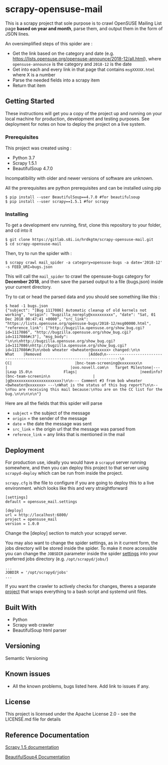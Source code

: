 # scrapy-opensuse-mail

This is a scrapy project that sole purpose is to crawl OpenSUSE Mailing List page **based on year and month**, parse them, and output them in the form of JSON lines. 

An oversimplified steps of this spider are :

- Get the link based on the category and date (e.g. https://lists.opensuse.org/opensuse-announce/2018-12/all.html), where `opensuse-announce` is the category and `2018-12` is the date
- Get into each and every link in that page that contains `msgXXXXX.html` where X is a number
- Parse the needed fields into a scrapy item
- Return that item

## Getting Started

These instructions will get you a copy of the project up and running on your local machine for production, development and testing purposes. See deployment for notes on how to deploy the project on a live system.

### Prerequisites

This project was created using :

- Python 3.7
- Scrapy 1.5.1
- BeautifulSoup 4.7.0

Incompatibility with older and newer versions of software are unknown.

All the prerequisites are python prerequisites and can be installed using pip

```
$ pip install --user BeautifulSoup==4.7.0 #for beautifulsoup
$ pip install --user scrapy==1.5.1 #for scrapy
```

### Installing

To get a development env running, first, clone this repository to your folder, and cd into it


```
$ git clone https://gitlab.s8i.io/hrdkgtm/scrapy-opensuse-mail.git
$ cd scrapy-opensuse-mail
```

Then, try to run the spider with :

```
$ scrapy crawl mail_spider -a category=opensuse-bugs -a date='2018-12' -s FEED_URI=bugs.json
```

This will call the `mail_spider` to crawl the opensuse-bugs category for **December 2018**, and then save the parsed output to a file (bugs.json) inside your current directory. 

Try to cat or head the parsed data and you should see something like this :
```
$ head -1 bugs.json
{"subject": "[Bug 1117086] Automatic cleanup of old kernels not working", "origin": "bugzilla_noreply@xxxxxxxxxx", "date": "Sat, 01 Dec 2018 00:47:41 +0000", "src_link": "https://lists.opensuse.org/opensuse-bugs/2018-12/msg00000.html", "reference_link": ["http://bugzilla.opensuse.org/show_bug.cgi?id=1117086", "http://bugzilla.opensuse.org/show_bug.cgi?id=1117086#c3"], "msg_body": "\n\n\nhttp://bugzilla.opensuse.org/show_bug.cgi?id=1117086\nhttp://bugzilla.opensuse.org/show_bug.cgi?id=1117086#c3\n\nbob wheater <bwheater@xxxxxxx> changed:\n\n           What    |Removed                     |Added\n----------------------------------------------------------------------------\n                 CC|                            |bnc-team-screening@xxxxxxxx\n                   |                            |ovo.novell.com\n   Target Milestone|---                         |Leap 15.0\n              Flags|                            |needinfo?(bnc-team-screenin\n                   |                            |g@xxxxxxxxxxxxxxxxxxxxxx)\n\n--- Comment #3 from bob wheater <bwheater@xxxxxxx> ---\nWhat is the status of this bug report?\n\n-- \nYou are receiving this mail because:\nYou are on the CC list for the bug.\n\n\n\n\n"}

```

Here are all the fields that this spider will parse
- `subject` = the subject of the message
- `origin` = the sender of the message
- `date` = the date the message was sent
- `src_link` = the origin url that the message was parsed from
- `referece_link` = any links that is mentioned in the mail

## Deployment

For production use, ideally you would have a `scrapyd` server running somewhere, and then you can deploy this project to that server using `scrapyd-deploy` which can be run from inside the project.

`scrapy.cfg` is the file to configure if you are going to deploy this to a live environment. which looks like this and very straightforward

```
[settings]
default = opensuse_mail.settings

[deploy]
url = http://localhost:6800/
project = opensuse_mail
version = 1.0.0
```

Change the [deploy] section to match your scrapyd server.

You may also want to change the spider settings, as in it current form, the jobs directory will be stored inside the spider. To make it more accessible you can change the `JOBSDIR` parameter inside the spider [settings](opensuse_mail/settings.py) into your preferred jobs directory (e.g. `/opt/scrapyd/jobs/`)

```
...
JOBDIR = '/opt/scrapyd/jobs'
...
```

If you want the crawler to actively checks for changes, theres a separate [project](https://gitlab.s8i.io/hrdkgtm/scrapyd-opensuse-mail) that wraps everything to a bash script and systemd unit files. 

## Built With

* Python
* Scrapy web crawler
* BeautifulSoup html parser

## Versioning
   
Semantic Versioning

## Known issues
   
* All the known problems, bugs listed here. Add link to issues if any.

## License

This project is licensed under the Apache License 2.0 - see the LICENSE.md file for details

## Reference Documentation

[Scrapy 1.5 documentation](https://doc.scrapy.org/en/latest/index.html)

[BeautifulSoup4 Documentation](https://www.crummy.com/software/BeautifulSoup/bs4/doc/)